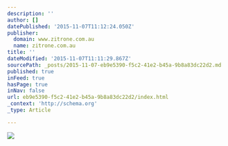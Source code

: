 ```yaml
---
description: ''
author: []
datePublished: '2015-11-07T11:12:24.050Z'
publisher:
  domain: www.zitrone.com.au
  name: zitrone.com.au
title: ''
dateModified: '2015-11-07T11:11:29.867Z'
sourcePath: _posts/2015-11-07-eb9e5390-f5c2-41e2-b45a-9b8a83dc22d2.md
published: true
inFeed: true
hasPage: true
inNav: false
url: eb9e5390-f5c2-41e2-b45a-9b8a83dc22d2/index.html
_context: 'http://schema.org'
_type: Article

---
```

![](http://www.zitrone.com.au/wp-content/uploads/2014/05/Screen-Shot-2014-08-28-at-2.41.46-PM.png)